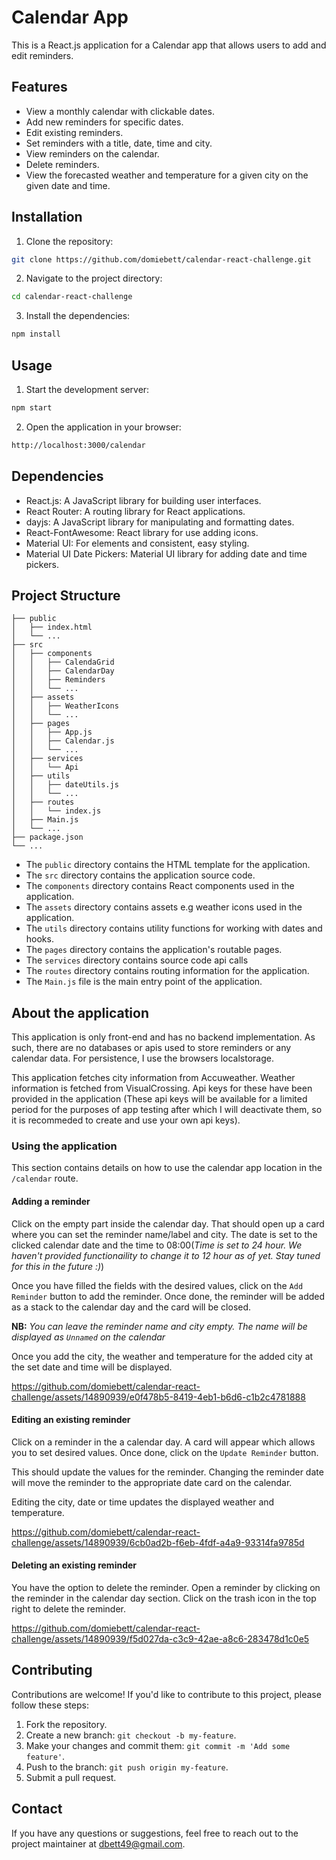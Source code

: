 # Calendar App

This is a React.js application for a Calendar app that allows users to add and edit reminders.

## Features

- View a monthly calendar with clickable dates.
- Add new reminders for specific dates.
- Edit existing reminders.
- Set reminders with a title, date, time and city.
- View reminders on the calendar.
- Delete reminders.
- View the forecasted weather and temperature for a given city on the given date and time.

## Installation

1. Clone the repository:

```bash
git clone https://github.com/domiebett/calendar-react-challenge.git
```

2. Navigate to the project directory:

```bash
cd calendar-react-challenge
```

3. Install the dependencies:

```bash
npm install
```

## Usage

1. Start the development server:

```bash
npm start
```

2. Open the application in your browser:

```bash
http://localhost:3000/calendar
```

## Dependencies

- React.js: A JavaScript library for building user interfaces.
- React Router: A routing library for React applications.
- dayjs: A JavaScript library for manipulating and formatting dates.
- React-FontAwesome: React library for use adding icons.
- Material UI: For elements and consistent, easy styling.
- Material UI Date Pickers: Material UI library for adding date and time pickers.

## Project Structure

```
├── public
│   ├── index.html
│   └── ...
├── src
│   ├── components
│   │   ├── CalendaGrid
│   │   ├── CalendarDay
│   │   ├── Reminders
│   │   └── ...
│   ├── assets
│   │   ├── WeatherIcons
│   │   └── ...
│   ├── pages
│   │   ├── App.js
│   │   ├── Calendar.js
│   │   └── ...
│   ├── services
│   │   └── Api
│   ├── utils
│   │   ├── dateUtils.js
│   │   └── ...
│   ├── routes
│   │   └── index.js
│   ├── Main.js
│   └── ...
├── package.json
└── ...
```

- The `public` directory contains the HTML template for the application.
- The `src` directory contains the application source code.
- The `components` directory contains React components used in the application.
- The `assets` directory contains assets e.g weather icons used in the application.
- The `utils` directory contains utility functions for working with dates and hooks.
- The `pages` directory contains the application's routable pages.
- The `services` directory contains source code api calls
- The `routes` directory contains routing information for the application.
- The `Main.js` file is the main entry point of the application.

## About the application

This application is only front-end and has no backend implementation. As such, there are no databases or apis used to store reminders or any calendar data. For persistence, I use the browsers localstorage.

This application fetches city information from Accuweather. Weather information is fetched from VisualCrossing. Api keys for these have been provided in the application (These api keys will be available for a limited period for the purposes of app testing after which I will deactivate them, so it is recommeded to create and use your own api keys).

### Using the application

This section contains details on how to use the calendar app location in the `/calendar` route.

#### Adding a reminder

Click on the empty part inside the calendar day. That should open up a card where you can set the reminder name/label and city. The date is set to the clicked calendar date and the time to 08:00(_Time is set to 24 hour. We haven't provided functionaility to change it to 12 hour as of yet. Stay tuned for this in the future :)_)

Once you have filled the fields with the desired values, click on the `Add Reminder` button to add the reminder. Once done, the reminder will be added as a stack to the calendar day and the card will be closed.

**NB:** _You can leave the reminder name and city empty. The name will be displayed as `Unnamed` on the calendar_

Once you add the city, the weather and temperature for the added city at the set date and time will be displayed.


https://github.com/domiebett/calendar-react-challenge/assets/14890939/e0f478b5-8419-4eb1-b6d6-c1b2c4781888


#### Editing an existing reminder

Click on a reminder in the a calendar day. A card will appear which allows you to set desired values. Once done, click on the `Update Reminder` button.

This should update the values for the reminder. Changing the reminder date will move the reminder to the appropriate date card on the calendar.

Editing the city, date or time updates the displayed weather and temperature.


https://github.com/domiebett/calendar-react-challenge/assets/14890939/6cb0ad2b-f6eb-4fdf-a4a9-93314fa9785d


#### Deleting an existing reminder

You have the option to delete the reminder. Open a reminder by clicking on the reminder in the calendar day section. Click on the trash icon in the top right to delete the reminder.


https://github.com/domiebett/calendar-react-challenge/assets/14890939/f5d027da-c3c9-42ae-a8c6-283478d1c0e5


## Contributing

Contributions are welcome! If you'd like to contribute to this project, please follow these steps:

1. Fork the repository.
2. Create a new branch: `git checkout -b my-feature`.
3. Make your changes and commit them: `git commit -m 'Add some feature'`.
4. Push to the branch: `git push origin my-feature`.
5. Submit a pull request.

## Contact

If you have any questions or suggestions, feel free to reach out to the project maintainer at [dbett49@gmail.com](mailto:dbett49@gmail.com).
